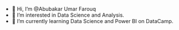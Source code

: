 - 👋 Hi, I’m @Abubakar Umar Farouq
- 👀 I’m interested in Data Science and Analysis.
- 🌱 I’m currently learning Data Science and Power BI on DataCamp.

<!---
ipharooq/ipharooq is a ✨ special ✨ repository because its `README.md` (this file) appears on your GitHub profile.
You can click the Preview link to take a look at your changes.
--->
